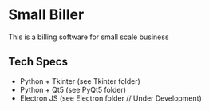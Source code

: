 # Small Biller
This is a billing software for small scale business

## Tech Specs
 - Python + Tkinter (see Tkinter folder)
 - Python + Qt5 (see PyQt5 folder)
 - Electron JS (see Electron folder // Under Development)